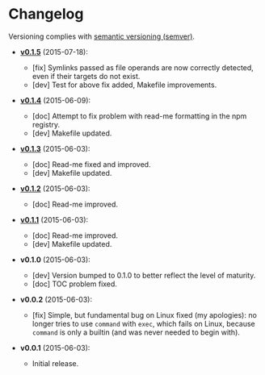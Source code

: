 # Changelog

Versioning complies with [semantic versioning (semver)](http://semver.org/).

<!-- NOTE: An entry template for a new version is automatically added each time `make version` is called. Fill in changes afterwards. -->

* **[v0.1.5](https://github.com/mklement0/fls/compare/v0.1.4...v0.1.5)** (2015-07-18):
  * [fix] Symlinks passed as file operands are now correctly detected, even if their targets do not exist.
  * [dev] Test for above fix added, Makefile improvements.

* **[v0.1.4](https://github.com/mklement0/fls/compare/v0.1.3...v0.1.4)** (2015-06-09):
  * [doc] Attempt to fix problem with read-me formatting in the npm registry.
  * [dev] Makefile updated.

* **[v0.1.3](https://github.com/mklement0/fls/compare/v0.1.2...v0.1.3)** (2015-06-03):
  * [doc] Read-me fixed and improved.
  * [dev] Makefile updated.

* **[v0.1.2](https://github.com/mklement0/fls/compare/v0.1.1...v0.1.2)** (2015-06-03):
  * [doc] Read-me improved.

* **[v0.1.1](https://github.com/mklement0/fls/compare/v0.1.0...v0.1.1)** (2015-06-03):
  * [doc] Read-me improved.
  * [dev] Makefile updated.

* **v0.1.0** (2015-06-03):
  * [dev] Version bumped to 0.1.0 to better reflect the level of maturity.
  * [doc] TOC problem fixed.

* **v0.0.2** (2015-06-03):
  * [fix] Simple, but fundamental bug on Linux fixed (my apologies): no longer tries to use `command` with `exec`, which fails on Linux, because `command` is only a builtin (and was never needed to begin with).

* **v0.0.1** (2015-06-03):
  * Initial release.
